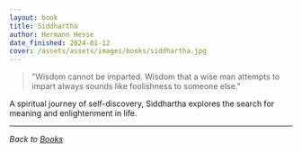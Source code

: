 ```yaml
---
layout: book
title: Siddhartha
author: Hermann Hesse
date_finished: 2024-01-12
cover: /assets/assets/images/books/siddhartha.jpg
---
```


> "Wisdom cannot be imparted. Wisdom that a wise man attempts to impart always sounds like foolishness to someone else."

A spiritual journey of self-discovery, Siddhartha explores the search for meaning and enlightenment in life.

---

*Back to [Books](/books)* 